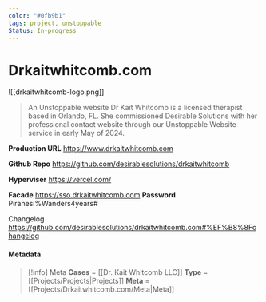 ```yaml
---
color: "#0fb9b1"
tags: project, unstoppable
Status: In-progress
---
```


# Drkaitwhitcomb.com

![[drkaitwhitcomb-logo.png]]

> An Unstoppable website Dr Kait Whitcomb is a licensed therapist based in Orlando, FL. She commissioned Desirable Solutions with her professional contact website through our Unstoppable Website service in early May of 2024.


**Production URL**
https://www.drkaitwhitcomb.com

**Github Repo**
https://github.com/desirablesolutions/drkaitwhitcomb

**Hyperviser**
https://vercel.com/

**Facade**
https://sso.drkaitwhitcomb.com
  **Password**
  Piranesi%Wanders4years#
  
	
Changelog
https://github.com/desirablesolutions/drkaitwhitcomb.com#%EF%B8%8Fchangelog
#### Metadata


> [!info] Meta
> **Cases** = [[Dr. Kait Whitcomb LLC]]
> **Type** = [[Projects/Projects|Projects]]
> **Meta** = [[Projects/Drkaitwhitcomb.com/Meta|Meta]]